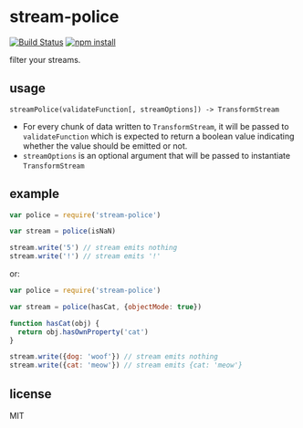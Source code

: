 stream-police
=============

[![Build Status](http://img.shields.io/travis/jarofghosts/stream-police/master.svg?style=flat)](https://travis-ci.org/jarofghosts/stream-police)
[![npm install](http://img.shields.io/npm/dm/stream-police.svg?style=flat)](https://www.npmjs.org/package/stream-police)

filter your streams.

## usage

`streamPolice(validateFunction[, streamOptions]) -> TransformStream`

* For every chunk of data written to `TransformStream`, it will be passed to
  `validateFunction` which is expected to return a boolean value indicating
  whether the value should be emitted or not.
* `streamOptions` is an optional argument that will be passed to instantiate
  `TransformStream`

## example

```js
var police = require('stream-police')

var stream = police(isNaN)

stream.write('5') // stream emits nothing
stream.write('!') // stream emits '!'
```

or:

```js
var police = require('stream-police')

var stream = police(hasCat, {objectMode: true})

function hasCat(obj) {
  return obj.hasOwnProperty('cat')
}

stream.write({dog: 'woof'}) // stream emits nothing
stream.write({cat: 'meow'}) // stream emits {cat: 'meow'}
```

## license

MIT
